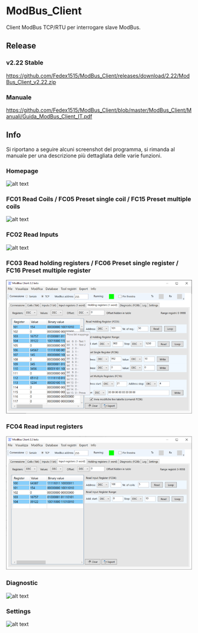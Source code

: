 # ModBus_Client
Client ModBus TCP/RTU per interrogare slave ModBus.

## Release

### v2.22 Stable
https://github.com/Fedex1515/ModBus_Client/releases/download/2.22/ModBus_Client_v2.22.zip

### Manuale
https://github.com/Fedex1515/ModBus_Client/blob/master/ModBus_Client/Manuali/Guida_ModBus_Client_IT.pdf

## Info

Si riportano a seguire alcuni screenshot del programma, si rimanda al manuale per una descrizione più dettagliata delle varie funzioni. 

### Homepage

![alt text](https://github.com/Fedex1515/ModBus_Client/blob/master/ModBus_Client/Img/ModBus_Client_Home_00.PNG?raw=true)

### FC01 Read Coils / FC05 Preset single coil / FC15 Preset multiple coils 

![alt text](https://github.com/Fedex1515/ModBus_Client/blob/master/ModBus_Client/Img/ModBus_Client_Coils_00.PNG?raw=true)

### FC02 Read Inputs

![alt text](https://github.com/Fedex1515/ModBus_Client/blob/master/ModBus_Client/Img/ModBus_Client_Inputs_00.PNG?raw=true)

### FC03 Read holding registers / FC06 Preset single register / FC16 Preset multiple register

![alt text](https://github.com/Fedex1515/ModBus_Client/blob/master/ModBus_Client/Img/ModBus_Client_HoldingReg_00.PNG?raw=true)

### FC04 Read input registers

![alt text](https://github.com/Fedex1515/ModBus_Client/blob/master/ModBus_Client/Img/ModBus_Client_inputReg_00.PNG?raw=true)

### Diagnostic

![alt text](https://github.com/Fedex1515/ModBus_Client/blob/master/ModBus_Client/Img/ModBus_Client_Diagnostic_00.PNG?raw=true)

### Settings

![alt text](https://github.com/Fedex1515/ModBus_Client/blob/master/ModBus_Client/Img/ModBus_Client_Settings_00.PNG?raw=true)
